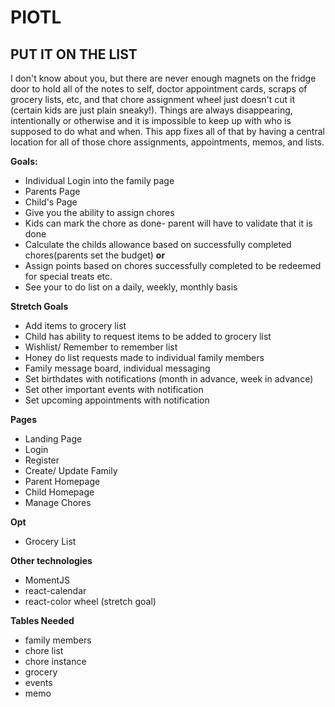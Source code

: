 # PIOTL
## PUT IT ON THE LIST
I don't know about you, but there are never enough magnets on the fridge door to hold all of the notes to self, doctor appointment cards, scraps of grocery lists, etc, and that chore assignment wheel just doesn't cut it (certain kids are just plain sneaky!). Things are always disappearing, intentionally or otherwise and it is impossible to keep up with who is supposed to do what and when. This app fixes all of that by having a central location for all of those chore assignments, appointments, memos, and lists.

**Goals:**
- Individual Login into the family page
- Parents Page
- Child's Page
- Give you the ability to assign chores
- Kids can mark the chore as done- parent will have to validate that it is done
- Calculate the childs allowance based on successfully completed chores(parents set the budget) **or**
- Assign points based on chores successfully completed to be redeemed for special treats etc.
- See your to do list on a daily, weekly, monthly basis


**Stretch Goals**
- Add items to grocery list
- Child has ability to request items to be added to grocery list
- Wishlist/ Remember to remember list
- Honey do list requests made to individual family members
- Family message board, individual messaging
- Set birthdates with notifications (month in advance, week in advance)
- Set other important events with notification
- Set upcoming appointments with notification

**Pages**
- Landing Page
- Login
- Register
- Create/ Update Family
- Parent Homepage
- Child Homepage
- Manage Chores

**Opt**
- Grocery List

**Other technologies**
- MomentJS
- react-calendar
- react-color wheel (stretch goal)

**Tables Needed**
- family members
- chore list
- chore instance
- grocery
- events
- memo
